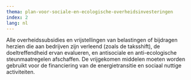```yaml
---
thema: plan-voor-sociale-en-ecologische-overheidsinvesteringen
index: 2
lang: nl
---
```

Alle overheidssubsidies en vrijstellingen van belastingen of bijdragen herzien die aan bedrijven zijn verleend (zoals de taksshift), de doeltreffendheid ervan evalueren, en antisociale en anti-ecologische steunmaatregelen afschaffen. De vrijgekomen middelen moeten worden gebruikt voor de financiering van de energietransitie en sociaal nuttige activiteiten.
